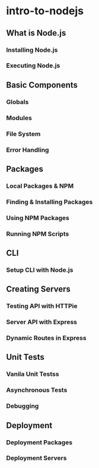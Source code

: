 # intro-to-nodejs

## What is Node.js

### Installing Node.js

### Executing Node.js


## Basic Components

### Globals

### Modules

### File System

### Error Handling

## Packages

### Local Packages & NPM

### Finding & Installing Packages

### Using NPM Packages

### Running NPM Scripts

## CLI

### Setup CLI with Node.js

## Creating Servers

### Testing API with HTTPie

### Server API with Express

### Dynamic Routes in Express

## Unit Tests

### Vanila Unit Testss

### Asynchronous Tests

### Debugging

## Deployment

### Deployment Packages

### Deployment Servers
